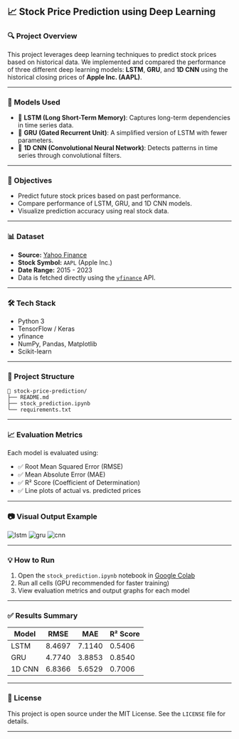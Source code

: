 ## 📈 Stock Price Prediction using Deep Learning

### 🔍 Project Overview
This project leverages deep learning techniques to predict stock prices based on historical data. We implemented and compared the performance of three different deep learning models: **LSTM**, **GRU**, and **1D CNN** using the historical closing prices of **Apple Inc. (AAPL)**.

---

### 🚀 Models Used
- 🔷 **LSTM (Long Short-Term Memory)**: Captures long-term dependencies in time series data.
- 🔷 **GRU (Gated Recurrent Unit)**: A simplified version of LSTM with fewer parameters.
- 🔷 **1D CNN (Convolutional Neural Network)**: Detects patterns in time series through convolutional filters.

---

### 🧠 Objectives
- Predict future stock prices based on past performance.
- Compare performance of LSTM, GRU, and 1D CNN models.
- Visualize prediction accuracy using real stock data.

---

### 📊 Dataset
- **Source:** [Yahoo Finance](https://finance.yahoo.com/)
- **Stock Symbol:** `AAPL` (Apple Inc.)
- **Date Range:** 2015 - 2023
- Data is fetched directly using the [`yfinance`](https://pypi.org/project/yfinance/) API.

---

### 🛠️ Tech Stack
- Python 3
- TensorFlow / Keras
- yfinance
- NumPy, Pandas, Matplotlib
- Scikit-learn

---

### 📂 Project Structure
```
📁 stock-price-prediction/
├── README.md
├── stock_prediction.ipynb        
└── requirements.txt             
```

---

### 📈 Evaluation Metrics
Each model is evaluated using:
- ✅ Root Mean Squared Error (RMSE)
- ✅ Mean Absolute Error (MAE)
- ✅ R² Score (Coefficient of Determination)
- ✅ Line plots of actual vs. predicted prices

---

### 📷 Visual Output Example 
![lstm](https://github.com/user-attachments/assets/2330bf88-bc0e-4af0-afa3-bdcf02fd5a44)
![gru](https://github.com/user-attachments/assets/dd0502dc-247f-443d-986b-4257c52bc3ce)
![cnn](https://github.com/user-attachments/assets/0adb11e3-2fde-4902-8c1d-c1b72b85076d)


---

### 💡 How to Run
1. Open the `stock_prediction.ipynb` notebook in [Google Colab](https://colab.research.google.com)
2. Run all cells (GPU recommended for faster training)
3. View evaluation metrics and output graphs for each model

---

### ✅ Results Summary

| Model   | RMSE    | MAE     | R² Score |
|---------|---------|---------|----------|
| LSTM    | 8.4697  | 7.1140  | 0.5406   |
| GRU     | 4.7740  | 3.8853  | 0.8540   |
| 1D CNN  | 6.8366  | 5.6529  | 0.7006   |




---

### 📝 License
This project is open source under the MIT License. See the `LICENSE` file for details.

---

